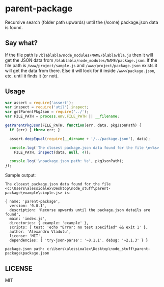 # parent-package

Recursive search (folder path upwards) until the (/some) package.json data is found.

## Say what?

If the file path is `/blablabla/node_modules/NAME/blabla/bla.js` then it will get the JSON data from `/blablabla/node_modules/NAME/package.json`.
If the file path is `/www/project/sample.js` and `/www/project/package.json` exists it will get the data from there.
Else it will look for it inside `/www/package.json`, etc. until it finds it (or not).

## Usage

```js
var assert = require('assert');
var inspect = require('util').inspect;
var getParentPkgJson = require('../');
var FILE_PATH = process.env.FILE_PATH || __filename;

getParentPkgJson(FILE_PATH, function(err, data, pkgJsonPath) {
  if (err) { throw err; }

  assert.deepEqual(require(__dirname + '/../package.json'), data);

  console.log('The closest package.json data found for the file \n<%s> is:\n\n%s',
    FILE_PATH, inspect(data, null, 4));

  console.log('\npackage.json path: %s', pkgJsonPath);
});
```

Sample output:


    The closest package.json data found for the file
    <c:\Users\alessioalex\Desktop\node_stuff\parent-package\example\simple.js> is:

    { name: 'parent-package',
      version: '0.0.1',
      description: 'Recurse upwards until the package.json details are found',
      main: 'index.js',
      directories: { example: 'example' },
      scripts: { test: 'echo "Error: no test specified" && exit 1' },
      author: 'Alexandru Vladutu',
      license: 'MIT',
      dependencies: { 'try-json-parse': '~0.1.1', debug: '~2.1.3' } }

    package.json path: c:\Users\alessioalex\Desktop\node_stuff\parent-package\package.json

## LICENSE

MIT
